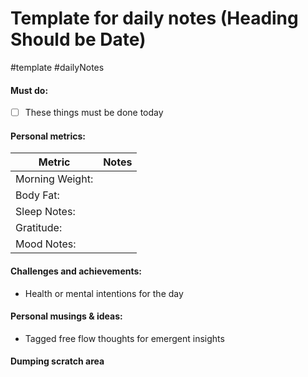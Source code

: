 # Template for daily notes (Heading Should be Date)
#template #dailyNotes

#### Must do:
- [ ] These things must be done today

#### Personal metrics:
| Metric | Notes |
|---|---|
| Morning Weight: |     |  
| Body Fat:               |     | 
| Sleep Notes:        |     | 
| Gratitude:			|     |
| Mood Notes:        |     | 

#### Challenges and achievements:
- Health or mental intentions for the day


#### Personal musings & ideas:
- Tagged free flow thoughts for emergent insights



#### Dumping scratch area

